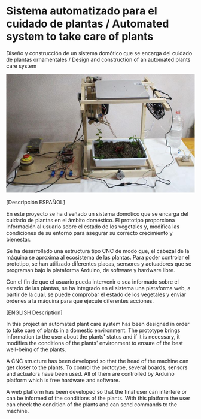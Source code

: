 # Sistema automatizado para el cuidado de plantas / Automated system to take care of plants
Diseño y construcción de un sistema domótico que se encarga del cuidado de plantas ornamentales / Design and construction of an automated plants care system 

![](https://github.com/victorr94/Sistema-automatizado-para-el-cuidado-de-plantas-Automated-system-to-take-care-of-plants-/blob/main/fotos/Sistema%20completo.JPG)

[Descripción ESPAÑOL]

En este proyecto se ha diseñado un sistema domótico que se encarga del cuidado de plantas en el ámbito doméstico. El prototipo proporciona información al usuario sobre el estado de los vegetales y, modifica las condiciones de su entorno para asegurar su correcto crecimiento y bienestar.

Se ha desarrollado una estructura tipo CNC de modo que, el cabezal de la máquina se aproxima al ecosistema de las plantas. Para poder controlar el prototipo, se han utilizado diferentes placas, sensores y actuadores que se programan bajo la plataforma Arduino, de software y hardware libre.

Con el fin de que el usuario pueda intervenir o sea informado sobre el estado de las plantas, se ha integrado en el sistema una plataforma web, a partir de la cual, se puede comprobar el estado de los vegetales y enviar órdenes a la máquina para que ejecute diferentes acciones.


[ENGLISH Description]

In this project an automated plant care system has been designed in order to take care of plants in a domestic environment. The prototype brings information to the user about the plants' status and if it is necessary, it modifies the conditions of the plants' environment to ensure of the best well-being of the plants.

A CNC structure has been developed so that the head of the machine can get closer to the plants. To control the prototype, several boards, sensors and actuators have been used. All of them are controlled by Arduino platform which is free hardware and software.

A web platform has been developed so that the final user can interfere or can be informed of the conditions of the plants. With this platform the user can check the condition of the plants and can send commands to the machine.


